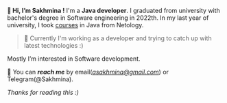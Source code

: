 **👋 Hi, I’m Sakhmina !**
I'm a **Java developer**. I graduated from university with bachelor's degree in Software engineering in 2022th. In my last year of university, I took [courses](https://netology.ru/programs/java-developer) in Java from Netology.

>🌱 Currently I'm working as a developer and trying to catch up with latest technologies :)


Mostly I’m interested in Software development. 

💌 You can ***reach me*** by email(*asakhmina@gmail.com*) or Telegram(@Sakhmina).


*Thanks for reading this :)*
<!---
A-Sakhmina/A-Sakhmina is a ✨ special ✨ repository because its `README.md` (this file) appears on your GitHub profile.
You can click the Preview link to take a look at your changes.
--->

